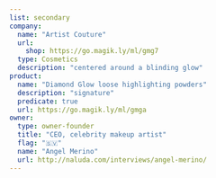 ```yaml
---
list: secondary
company:
  name: "Artist Couture"
  url:
    shop: https://go.magik.ly/ml/gmg7
  type: Cosmetics
  description: "centered around a blinding glow"
product:
  name: "Diamond Glow loose highlighting powders"
  description: "signature"
  predicate: true
  url: https://go.magik.ly/ml/gmga
owner:
  type: owner-founder
  title: "CEO, celebrity makeup artist"
  flag: "🇸🇻"
  name: "Angel Merino"
  url: http://naluda.com/interviews/angel-merino/
---
```

